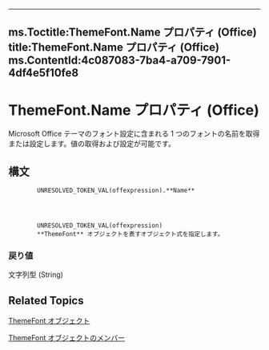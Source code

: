 

---
ms.Toctitle:ThemeFont.Name プロパティ (Office)
title:ThemeFont.Name プロパティ (Office)
ms.ContentId:4c087083-7ba4-a709-7901-4df4e5f10fe8
---
# ThemeFont.Name プロパティ (Office)




Microsoft Office テーマのフォント設定に含まれる 1 つのフォントの名前を取得または設定します。値の取得および設定が可能です。

## 構文

            UNRESOLVED_TOKEN_VAL(offexpression).**Name**




            UNRESOLVED_TOKEN_VAL(offexpression)
            **ThemeFont** オブジェクトを表すオブジェクト式を指定します。

### 戻り値
文字列型 (String)





## Related Topics

[ThemeFont オブジェクト](1a9f1365-c392-3d04-74db-333ac111114a.md)

[ThemeFont オブジェクトのメンバー](29f19d99-b33b-4f31-0a37-7665d7ef828b.md)




